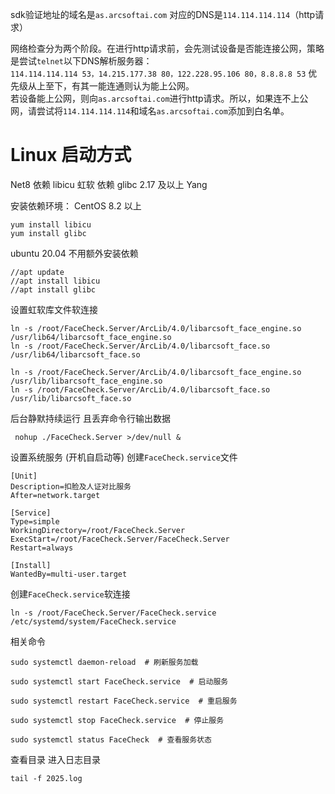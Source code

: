 sdk验证地址的域名是`as.arcsoftai.com` 对应的DNS是`114.114.114.114`（http请求）

网络检查分为两个阶段。在进行http请求前，会先测试设备是否能连接公网，策略是尝试`telnet`以下DNS解析服务器：<br/>
`114.114.114.114 53，14.215.177.38 80，122.228.95.106 80，8.8.8.8 53` 优先级从上至下，有其一能连通则认为能上公网。<br/>
若设备能上公网，则向`as.arcsoftai.com`进行http请求。所以，如果连不上公网，请尝试将`114.114.114.114`和域名`as.arcsoftai.com`添加到白名单。


# Linux 启动方式

Net8 依赖 libicu
虹软 依赖 glibc 2.17 及以上
Yang

安装依赖环境：
CentOS 8.2 以上
```
yum install libicu
yum install glibc 
```

ubuntu 20.04 不用额外安装依赖
```
//apt update
//apt install libicu
//apt install glibc 
```

设置虹软库文件软连接
```
ln -s /root/FaceCheck.Server/ArcLib/4.0/libarcsoft_face_engine.so /usr/lib64/libarcsoft_face_engine.so
ln -s /root/FaceCheck.Server/ArcLib/4.0/libarcsoft_face.so /usr/lib64/libarcsoft_face.so

ln -s /root/FaceCheck.Server/ArcLib/4.0/libarcsoft_face_engine.so /usr/lib/libarcsoft_face_engine.so
ln -s /root/FaceCheck.Server/ArcLib/4.0/libarcsoft_face.so /usr/lib/libarcsoft_face.so

```

后台静默持续运行 且丢弃命令行输出数据
```
 nohup ./FaceCheck.Server >/dev/null &
```

设置系统服务 (开机自启动等)
创建`FaceCheck.service`文件
```
[Unit]
Description=扣脸及人证对比服务
After=network.target
 
[Service]
Type=simple
WorkingDirectory=/root/FaceCheck.Server
ExecStart=/root/FaceCheck.Server/FaceCheck.Server
Restart=always
 
[Install]
WantedBy=multi-user.target
```
创建`FaceCheck.service`软连接
```
ln -s /root/FaceCheck.Server/FaceCheck.service /etc/systemd/system/FaceCheck.service
```

相关命令
```
sudo systemctl daemon-reload  # 刷新服务加载

sudo systemctl start FaceCheck.service  # 启动服务

sudo systemctl restart FaceCheck.service  # 重启服务

sudo systemctl stop FaceCheck.service  # 停止服务

sudo systemctl status FaceCheck  # 查看服务状态
```

查看目录
进入日志目录
```
tail -f 2025.log
```
